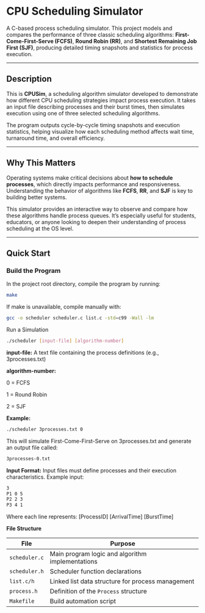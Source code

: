 # CPU Scheduling Simulator

A C-based process scheduling simulator. This project models and compares the performance of three classic scheduling algorithms: **First-Come-First-Serve (FCFS)**, **Round Robin (RR)**, and **Shortest Remaining Job First (SJF)**, producing detailed timing snapshots and statistics for process execution.

---

## Description

This is **CPUSim**, a scheduling algorithm simulator developed to demonstrate how different CPU scheduling strategies impact process execution. It takes an input file describing processes and their burst times, then simulates execution using one of three selected scheduling algorithms.

The program outputs cycle-by-cycle timing snapshots and execution statistics, helping visualize how each scheduling method affects wait time, turnaround time, and overall efficiency.

---

## Why This Matters

Operating systems make critical decisions about **how to schedule processes**, which directly impacts performance and responsiveness. Understanding the behavior of algorithms like **FCFS**, **RR**, and **SJF** is key to building better systems.

This simulator provides an interactive way to observe and compare how these algorithms handle process queues. It’s especially useful for students, educators, or anyone looking to deepen their understanding of process scheduling at the OS level.

---

## Quick Start

### Build the Program

In the project root directory, compile the program by running:

```bash
make
```

If make is unavailable, compile manually with:

```bash
gcc -o scheduler scheduler.c list.c -std=c99 -Wall -lm
```

Run a Simulation
```bash
./scheduler [input-file] [algorithm-number]
```
**input-file:** A text file containing the process definitions (e.g., 3processes.txt)

**algorithm-number:**

0 = FCFS

1 = Round Robin

2 = SJF

**Example:**
```bash
./scheduler 3processes.txt 0
```
This will simulate First-Come-First-Serve on 3processes.txt and generate an output file called:

```bash
3processes-0.txt
```

**Input Format:**
Input files must define processes and their execution characteristics. Example input:
```bash
3
P1 0 5
P2 2 3
P3 4 1
```
Where each line represents:
[ProcessID] [ArrivalTime] [BurstTime]

**File Structure**

| File          | Purpose                                           |
| ------------- | ------------------------------------------------- |
| `scheduler.c` | Main program logic and algorithm implementations  |
| `scheduler.h` | Scheduler function declarations                   |
| `list.c/h`    | Linked list data structure for process management |
| `process.h`   | Definition of the `Process` structure             |
| `Makefile`    | Build automation script                           |
